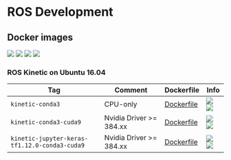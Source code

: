 # ROS Development

## Docker images

![](https://img.shields.io/docker/automated/wqael/ros.svg)
![](https://img.shields.io/docker/build/wqael/ros.svg)
![](https://img.shields.io/docker/pulls/wqael/ros.svg)
![](https://img.shields.io/docker/stars/wqael/ros.svg)


### ROS Kinetic on Ubuntu 16.04

| Tag   | Comment | Dockerfile | Info  |
| ----- | ------- | ---------- | ----  |
| `kinetic-conda3` | CPU-only | [Dockerfile](kinetic-conda3/Dockerfile) | [![](https://images.microbadger.com/badges/image/wqael/ros:kinetic-conda3.svg) ![](https://images.microbadger.com/badges/commit/wqael/ros:kinetic-conda3.svg)](https://microbadger.com/images/wqael/ros:kinetic-conda3) |
| `kinetic-conda3-cuda9` | Nvidia Driver >= 384.xx | [Dockerfile](kinetic-conda3-cuda9/Dockerfile) | [![](https://images.microbadger.com/badges/image/wqael/ros:kinetic-conda3-cuda9.svg) ![](https://images.microbadger.com/badges/commit/wqael/ros:kinetic-conda3-cuda9.svg)](https://microbadger.com/images/wqael/ros:kinetic-conda3-cuda9) |
| `kinetic-jupyter-keras-tf1.12.0-conda3-cuda9` | Nvidia Driver >= 384.xx | [Dockerfile](kinetic-jupyter-keras-tf1.12.0-conda3-cuda9/Dockerfile) | [![](https://images.microbadger.com/badges/image/wqael/ros:kinetic-jupyter-keras-tf1.12.0-conda3-cuda9.svg) ![](https://images.microbadger.com/badges/commit/wqael/ros:kinetic-jupyter-keras-tf1.12.0-conda3-cuda9.svg)](https://microbadger.com/images/wqael/ros:kinetic-jupyter-keras-tf1.12.0-conda3-cuda9) |
